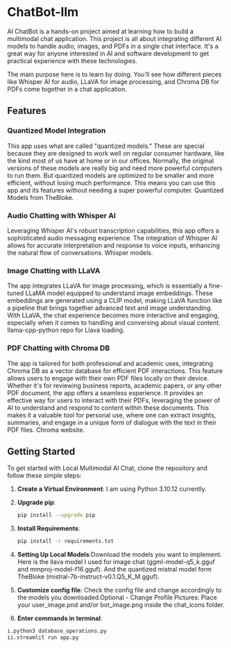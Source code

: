 # ChatBot-llm
AI ChatBot is a hands-on project aimed at learning how to build a multimodal chat application. This project is all about integrating different AI models to handle audio, images, and PDFs in a single chat interface. It's a great way for anyone interested in AI and software development to get practical experience with these technologies.

The main purpose here is to learn by doing. You'll see how different pieces like Whisper AI for audio, LLaVA for image processing, and Chroma DB for PDFs come together in a chat application.

## Features

### Quantized Model Integration
This app uses what are called "quantized models." These are special because they are designed to work well on regular consumer hardware, like the kind most of us have at home or in our offices. Normally, the original versions of these models are really big and need more powerful computers to run them. But quantized models are optimized to be smaller and more efficient, without losing much performance. This means you can use this app and its features without needing a super powerful computer. Quantized Models from TheBloke.

### Audio Chatting with Whisper AI
Leveraging Whisper AI's robust transcription capabilities, this app offers a sophisticated audio messaging experience. The integration of Whisper AI allows for accurate interpretation and response to voice inputs, enhancing the natural flow of conversations. Whisper models.

### Image Chatting with LLaVA
The app integrates LLaVA for image processing, which is essentially a fine-tuned LLaMA model equipped to understand image embeddings. These embeddings are generated using a CLIP model, making LLaVA function like a pipeline that brings together advanced text and image understanding. With LLaVA, the chat experience becomes more interactive and engaging, especially when it comes to handling and conversing about visual content. llama-cpp-python repo for Llava loading.

### PDF Chatting with Chroma DB
The app is tailored for both professional and academic uses, integrating Chroma DB as a vector database for efficient PDF interactions. This feature allows users to engage with their own PDF files locally on their device. Whether it's for reviewing business reports, academic papers, or any other PDF document, the app offers a seamless experience. It provides an effective way for users to interact with their PDFs, leveraging the power of AI to understand and respond to content within these documents. This makes it a valuable tool for personal use, where one can extract insights, summaries, and engage in a unique form of dialogue with the text in their PDF files. Chroma website.

## Getting Started

To get started with Local Multimodal AI Chat, clone the repository and follow these simple steps:

1. **Create a Virtual Environment**: I am using Python 3.10.12 currently.

2. **Upgrade pip**: 
   ```sh
   pip install --upgrade pip
   ```
3. **Install Requirements**:
   ```sh
   pip install -r requirements.txt
   ```
4.  **Setting Up Local Models**:Download the models you want to implement. Here is the llava model I used for image chat (ggml-model-q5_k.gguf and mmproj-model-f16.gguf). And the quantized mistral model form TheBloke (mistral-7b-instruct-v0.1.Q5_K_M.gguf).
5.  **Customize config file**: Check the config file and change accordingly to the models you downloaded.Optional - Change Profile Pictures: Place your user_image.pnd and/or bot_image.png inside the chat_icons folder.
6.  **Enter commands in terminal**:
```sh
i.python3 database_operations.py 
ii.streamlit run app.py
```
